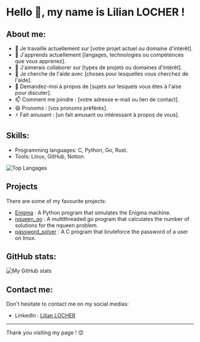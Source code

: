 # Hello 👋, my name is Lilian LOCHER !

## About me:

- 🔭 Je travaille actuellement sur [votre projet actuel ou domaine d'intérêt].
- 🌱 J'apprends actuellement [langages, technologies ou compétences que vous apprenez].
- 👯 J'aimerais collaborer sur [types de projets ou domaines d'intérêt].
- 🤔 Je cherche de l'aide avec [choses pour lesquelles vous cherchez de l'aide].
- 💬 Demandez-moi à propos de [sujets sur lesquels vous êtes à l'aise pour discuter].
- 📫 Comment me joindre : [votre adresse e-mail ou lien de contact].
- 😄 Pronoms : [vos pronoms préférés].
- ⚡️ Fait amusant : [un fait amusant ou intéressant à propos de vous].

## Skills:

- Programming languages: C, Python, Go, Rust.
- Tools: Linux, GitHub, Notion.

![Top Langages](https://github-readme-stats.vercel.app/api/top-langs/?username=Liloche19&layout=compact)

## Projects

There are some of my favourite projects:

- [Enigma](https://github.com/Liloche19/enigma.git) : A Python program that simulates the Enigma machine.
- [nqueen_go](https://github.com/Liloche19/nqueen_go.git) : A multithreaded go program that calculates the number of solutions for the nqueen problem.
- [password_solver](https://github.com/Liloche19/password_solver.git) : A C program that bruteforce the password of a user on linux.

## GitHub stats:

![My GitHub stats](https://github-readme-stats.vercel.app/api?username=Liloche19&show_icons=true&theme=onedark)

## Contact me:

Don't hesitate to contact me on my social medias:

- LinkedIn : [Lilian LOCHER](https://www.linkedin.com/in/lilian-locher/)

---

Thank you visiting my page ! 😊
